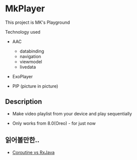 # MkPlayer

This project is MK's Playground


Technology used

* AAC
  * databinding
  * navigation
  * viewmodel
  * livedata

* ExoPlayer

* PIP (picture in picture)



## Description

* Make video playlist from your device and play sequentially

* Only works from 8.0(Oreo) - for just now


## 읽어볼만한..

* [Coroutine vs RxJava](https://medium.com/@limgyumin/코틀린에서-비동기-코드-구현-코루틴-vs-rxjava-e4ea7820540e)
